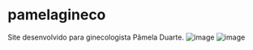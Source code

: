 # pamelagineco
Site desenvolvido para ginecologista Pâmela Duarte.
![image](https://user-images.githubusercontent.com/81416398/183738702-c86f4209-3c39-4b8e-aff1-57c51b17f1d2.png)
![image](https://user-images.githubusercontent.com/81416398/183738871-49a21e43-0ee3-4f6c-a4d0-3e18ca0235f4.png)

